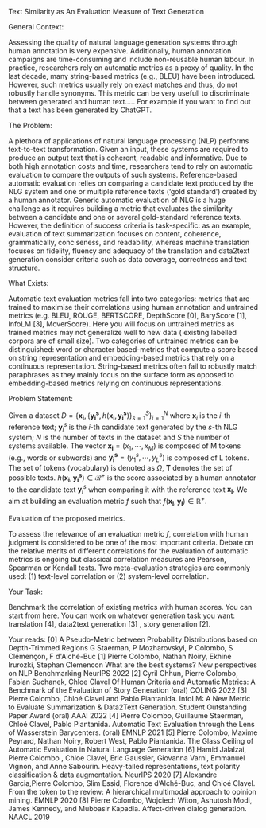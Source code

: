 Text Similarity as An Evaluation Measure of Text Generation

General Context:

Assessing the quality of natural language generation systems through human annotation is very expensive. Additionally,
human annotation campaigns are time-consuming and include non-reusable human labour. In practice, researchers rely on
automatic metrics as a proxy of quality. In the last decade, many string-based metrics (e.g., BLEU)
have been introduced. However, such metrics usually rely on exact matches and thus, do not robustly handle synonyms.
This metric can be very usefull to discriminate between generated and human text..... For example if you want to find
out that a text has been generated by ChatGPT.

The Problem:

A plethora of applications of natural language processing (NLP) performs text-to-text transformation. Given an input,
these systems are required to produce an output text that is coherent, readable and informative. Due to both high
annotation costs and time, researchers tend to rely on automatic evaluation to compare the outputs of such systems.
Reference-based automatic evaluation relies on comparing a candidate text produced by the NLG system and one or multiple
reference texts (‘gold standard’) created by a human annotator. Generic automatic evaluation of NLG is a huge challenge
as it requires building a metric that evaluates the similarity between a candidate and one or several gold-standard
reference texts. However, the definition of success criteria is task-specific: as an example, evaluation of text
summarization focuses on content, coherence, grammatically, conciseness, and readability, whereas machine translation
focuses on fidelity, fluency and adequacy of the translation and data2text generation consider criteria such as data
coverage, correctness and text structure.

What Exists:

Automatic text evaluation metrics fall into two categories: metrics that are trained to maximise their correlations
using human annotation and untrained metrics (e.g. BLEU, ROUGE, BERTSCORE, DepthScore [0], BaryScore [1], InfoLM [3],
MoverScore). Here you will focus on untrained metrics as trained metrics may not generalize well to new data (
existing labelled corpora are of small size). Two categories of untrained metrics can be distinguished: word or
character based-metrics that compute a score based on string representation and embedding-based metrics that rely on a
continuous representation. String-based metrics often fail to robustly match paraphrases as they mainly focus on the
surface form as opposed to embedding-based metrics relying on continuous representations.

Problem Statement:

Given a dataset $D = \{\pmb{x_i}, \{\pmb{y_i^s},h(\pmb{x_i},\pmb{y_i^s})\}_{s=1}^S \}_{i=1}^N$ where $\pmb{x}_
i$ is the $i$-th reference text; $\pmb{y}_i^s$ is the $i$-th candidate text generated by the $s$-th NLG system; $N$ is
the number of texts in the dataset and $S$ the number of systems available. The vector $\pmb{x_i} = ({x_1,\cdots,x_M})$
is composed of M tokens (e.g., words or subwords) and $\pmb{y_i^s} = ({y_1^s,\cdots,y_L^s})$ is composed of L tokens.
The set of tokens (vocabulary) is denoted as $\Omega$, $\mathbf{T}$ denotes the set of possible texts. $h(
\pmb{x_i},\pmb{y_i^s}) \in \mathcal{R}^+$ is the score associated by a human annotator to the candidate text $\pmb{y}_
i^s$ when comparing it with the reference text $\pmb{x_i}$. We aim at building an evaluation metric $f$ such that $f(
\pmb{x_i} ,\pmb{y_i})\in \mathbb{R}^{+}$.

Evaluation of the proposed metrics.

To assess the relevance of an evaluation metric $f$, correlation with human judgment is considered to be one of the most
important criteria. Debate on the relative merits of different correlations for the evaluation of automatic metrics is
ongoing but classical correlation measures are Pearson, Spearman or Kendall tests. Two meta-evaluation strategies are
commonly used: (1) text-level correlation or (2)
system-level correlation.

Your Task:

Benchmark the correlation of existing metrics with human scores. You can start
from [here](https://github.com/PierreColombo/nlg_eval_via_simi_measures). You can work on whatever generation task you
want: translation [4], data2text generation [3] , story generation [2].

Your reads:
[0] A Pseudo-Metric between Probability Distributions based on Depth-Trimmed Regions G Staerman, P Mozharovskyi, P
Colombo, S Clémençon, F d'Alché-Buc
[1] Pierre Colombo, Nathan Noiry, Ekhine Irurozki, Stephan Clemencon What are the best systems? New perspectives on NLP
Benchmarking NeurIPS 2022
[2] Cyril Chhun, Pierre Colombo, Fabian Suchanek, Chloe Clavel Of Human Criteria and Automatic Metrics: A Benchmark of
the Evaluation of Story Generation (oral) COLING 2022
[3] Pierre Colombo, Chloé Clavel and Pablo Piantanida. InfoLM: A New Metric to Evaluate Summarization & Data2Text
Generation. Student Outstanding Paper Award (oral) AAAI 2022
[4] Pierre Colombo, Guillaume Staerman, Chloé Clavel, Pablo Piantanida. Automatic Text Evaluation through the Lens of
Wasserstein Barycenters. (oral) EMNLP 2021
[5] Pierre Colombo, Maxime Peyrard, Nathan Noiry, Robert West, Pablo Piantanida. The Glass Ceiling of Automatic
Evaluation in Natural Language Generation
[6] Hamid Jalalzai, Pierre Colombo , Chloe Clavel, Eric Gaussier, Giovanna Varni, Emmanuel Vignon, and Anne Sabourin.
Heavy-tailed representations, text polarity classification & data augmentation. NeurIPS 2020
[7] Alexandre Garcia,Pierre Colombo, Slim Essid, Florence d’Alché-Buc, and Chloé Clavel. From the token to the review: A
hierarchical multimodal approach to opinion mining. EMNLP 2020
[8] Pierre Colombo, Wojciech Witon, Ashutosh Modi, James Kennedy, and Mubbasir Kapadia. Affect-driven dialog generation.
NAACL 2019


